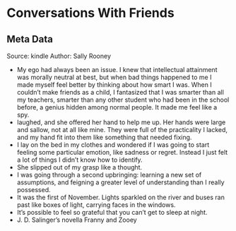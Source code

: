 # Conversations With Friends

## Meta Data

Source:  kindle 
Author: Sally Rooney

- My ego had always been an issue. I knew that intellectual attainment was morally neutral at best, but when bad things happened to me I made myself feel better by thinking about how smart I was. When I couldn’t make friends as a child, I fantasized that I was smarter than all my teachers, smarter than any other student who had been in the school before, a genius hidden among normal people. It made me feel like a spy.
- laughed, and she offered her hand to help me up. Her hands were large and sallow, not at all like mine. They were full of the practicality I lacked, and my hand fit into them like something that needed fixing.
- I lay on the bed in my clothes and wondered if I was going to start feeling some particular emotion, like sadness or regret. Instead I just felt a lot of things I didn’t know how to identify.
- She slipped out of my grasp like a thought.
- I was going through a second upbringing: learning a new set of assumptions, and feigning a greater level of understanding than I really possessed.
- It was the first of November. Lights sparkled on the river and buses ran past like boxes of light, carrying faces in the windows.
- It’s possible to feel so grateful that you can’t get to sleep at night.
- J. D. Salinger’s novella Franny and Zooey
